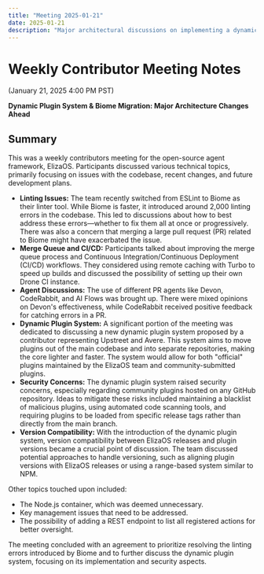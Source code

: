 ```yaml
---
title: "Meeting 2025-01-21"
date: 2025-01-21
description: "Major architectural discussions on implementing a dynamic plugin system and addressing challenges from the Biome linter migration."
---
```


# Weekly Contributor Meeting Notes

(January 21, 2025 4:00 PM PST)

**Dynamic Plugin System & Biome Migration: Major Architecture Changes Ahead**


## Summary

This was a weekly contributors meeting for the open-source agent framework, ElizaOS. Participants discussed various technical topics, primarily focusing on issues with the codebase, recent changes, and future development plans.

*   **Linting Issues:** The team recently switched from ESLint to Biome as their linter tool. While Biome is faster, it introduced around 2,000 linting errors in the codebase. This led to discussions about how to best address these errors—whether to fix them all at once or progressively. There was also a concern that merging a large pull request (PR) related to Biome might have exacerbated the issue.
*   **Merge Queue and CI/CD:** Participants talked about improving the merge queue process and Continuous Integration/Continuous Deployment (CI/CD) workflows. They considered using remote caching with Turbo to speed up builds and discussed the possibility of setting up their own Drone CI instance.
*   **Agent Discussions:** The use of different PR agents like Devon, CodeRabbit, and AI Flows was brought up. There were mixed opinions on Devon's effectiveness, while CodeRabbit received positive feedback for catching errors in a PR.
*   **Dynamic Plugin System:** A significant portion of the meeting was dedicated to discussing a new dynamic plugin system proposed by a contributor representing Upstreet and Avere. This system aims to move plugins out of the main codebase and into separate repositories, making the core lighter and faster. The system would allow for both "official" plugins maintained by the ElizaOS team and community-submitted plugins.
*   **Security Concerns:** The dynamic plugin system raised security concerns, especially regarding community plugins hosted on any GitHub repository. Ideas to mitigate these risks included maintaining a blacklist of malicious plugins, using automated code scanning tools, and requiring plugins to be loaded from specific release tags rather than directly from the main branch.
*   **Version Compatibility:** With the introduction of the dynamic plugin system, version compatibility between ElizaOS releases and plugin versions became a crucial point of discussion. The team discussed potential approaches to handle versioning, such as aligning plugin versions with ElizaOS releases or using a range-based system similar to NPM.

Other topics touched upon included:

*   The Node.js container, which was deemed unnecessary.
*   Key management issues that need to be addressed.
*   The possibility of adding a REST endpoint to list all registered actions for better oversight.

The meeting concluded with an agreement to prioritize resolving the linting errors introduced by Biome and to further discuss the dynamic plugin system, focusing on its implementation and security aspects.
